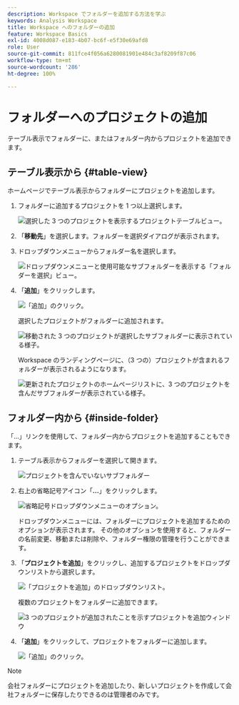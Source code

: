 ```yaml
---
description: Workspace でフォルダーを追加する方法を学ぶ
keywords: Analysis Workspace
title: Workspace へのフォルダーの追加
feature: Workspace Basics
exl-id: 4008d087-e183-4b07-bc6f-e5f30e69afd8
role: User
source-git-commit: 811fce4f056a6280081901e484c3af8209f87c06
workflow-type: tm+mt
source-wordcount: '286'
ht-degree: 100%

---
```


# フォルダーへのプロジェクトの追加

テーブル表示でフォルダーに、またはフォルダー内からプロジェクトを追加できます。

## テーブル表示から {#table-view}

ホームページでテーブル表示からフォルダーにプロジェクトを追加します。

1. フォルダーに追加するプロジェクトを 1 つ以上選択します。

   ![選択した 3 つのプロジェクトを表示するプロジェクトテーブルビュー。](/help/analysis-workspace/build-workspace-project/assets/move-tv-selected.png)

1. 「**移動先**」を選択します。フォルダーを選択ダイアログが表示されます。

1. ドロップダウンメニューからフォルダー名を選択します。

   ![ドロップダウンメニューと使用可能なサブフォルダーを表示する「フォルダーを選択」ビュー。](/help/analysis-workspace/build-workspace-project/assets/move-select-folder.png)

1. 「**追加**」をクリックします。

   ![「追加」のクリック。](/help/analysis-workspace/build-workspace-project/assets/move-add.png)

   選択したプロジェクトがフォルダーに追加されます。

   ![移動された 3 つのプロジェクトが選択したサブフォルダーに表示されている様子。](/help/analysis-workspace/build-workspace-project/assets/move-projects-added.png)

   Workspace のランディングページに、（3 つの）プロジェクトが含まれるフォルダーが表示されるようになります。

   ![更新されたプロジェクトのホームページリストに、3 つのプロジェクトを含んだサブフォルダーが表示されている様子。](/help/analysis-workspace/build-workspace-project/assets/move-folders-updated.png)

## フォルダー内から {#inside-folder}

「...」リンクを使用して、フォルダー内からプロジェクトを追加することもできます。

1. テーブル表示からフォルダーを選択して開きます。

   ![プロジェクトを含んでいないサブフォルダー](/help/analysis-workspace/build-workspace-project/assets/move-open-folder.png)

1. 右上の省略記号アイコン「**...**」をクリックします。

   ![省略記号ドロップダウンメニューのオプション。](/help/analysis-workspace/build-workspace-project/assets/add-projects-elipsis.png)

   ドロップダウンメニューには、フォルダーにプロジェクトを追加するためのオプションが表示されます。 その他のオプションを使用すると、フォルダーの名前変更、移動または削除や、フォルダー権限の管理を行うことができます。

1. 「**プロジェクトを追加**」をクリックし、追加するプロジェクトをドロップダウンリストから選択します。

   ![「プロジェクトを追加」のドロップダウンリスト。](/help/analysis-workspace/build-workspace-project/assets/select-add-projects.png)

   複数のプロジェクトをフォルダーに追加できます。

   ![3 つのプロジェクトが追加されたことを示すプロジェクトを追加ウィンドウ](/help/analysis-workspace/build-workspace-project/assets/move-add-multiple-projects.png)

1. 「**追加**」をクリックして、プロジェクトをフォルダーに追加します。

   ![「追加」のクリック。](/help/analysis-workspace/build-workspace-project/assets/move-added-items.png)


>[!NOTE]
>
>会社フォルダーにプロジェクトを追加したり、新しいプロジェクトを作成して会社フォルダーに保存したりできるのは管理者のみです。

